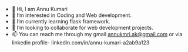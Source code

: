 - 👋 Hi, I am Annu Kumari
- 👀 I’m interested in Coding and Web development.
- 🌱 I’m currently learning flask framework.
- 💞️ I’m looking to collaborate for web development projects.
- 📫 You can reach me through my gmail annukmri.ak@gmail.com or via linkedin profile- linkedin.com/in/annu-kumari-a2ab9a123

<!---
AnnuKumari-web/AnnuKumari-web is a ✨ special ✨ repository because its `README.md` (this file) appears on your GitHub profile.
You can click the Preview link to take a look at your changes.
--->
